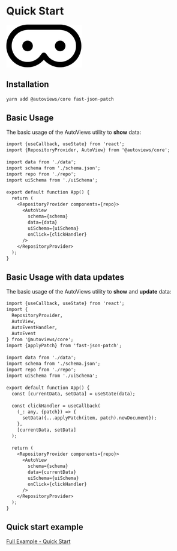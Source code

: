 # Quick Start

![logo](../static/img/logo.svg)

## Installation

```sh
yarn add @autoviews/core fast-json-patch
```

## Basic Usage

The basic usage of the AutoViews utility to **show** data:

```tsx
import {useCallback, useState} from 'react';
import {RepositoryProvider, AutoView} from '@autoviews/core';

import data from './data';
import schema from './schema.json';
import repo from './repo';
import uiSchema from './uiSchema';

export default function App() {
  return (
    <RepositoryProvider components={repo}>
      <AutoView
        schema={schema}
        data={data}
        uiSchema={uiSchema}
        onClick={clickHandler}
      />
    </RepositoryProvider>
  );
}
```

## Basic Usage with data updates

The basic usage of the AutoViews utility to **show** and **update** data:

```tsx
import {useCallback, useState} from 'react';
import {
  RepositoryProvider,
  AutoView,
  AutoEventHandler,
  AutoEvent
} from '@autoviews/core';
import {applyPatch} from 'fast-json-patch';

import data from './data';
import schema from './schema.json';
import repo from './repo';
import uiSchema from './uiSchema';

export default function App() {
  const [currentData, setData] = useState(data);

  const clickHandler = useCallback(
    (_: any, {patch}) => {
      setData({...applyPatch(item, patch).newDocument});
    },
    [currentData, setData]
  );

  return (
    <RepositoryProvider components={repo}>
      <AutoView
        schema={schema}
        data={currentData}
        uiSchema={uiSchema}
        onClick={clickHandler}
      />
    </RepositoryProvider>
  );
}
```

## Quick start example

[Full Example - Quick Start](/docs/examples/basic)
